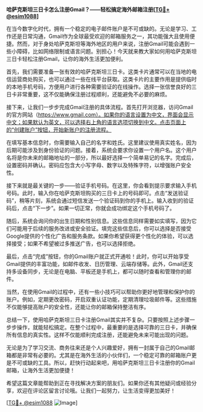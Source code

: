 **哈萨克斯坦三日卡怎么注册Gmail？——轻松搞定海外邮箱注册[[TG💪+ @esim1088](https://t.me/s/esim1088)]**

在当今数字化时代，拥有一个稳定的电子邮件账户是不可或缺的。无论是学习、工作还是日常沟通，Gmail作为全球最受欢迎的邮箱服务之一，其功能强大且使用便捷。然而，对于身处哈萨克斯坦等海外地区的用户来说，注册Gmail可能会遇到一些小障碍，比如网络限制或语言问题。别担心！今天就来教大家如何用哈萨克斯坦三日卡轻松注册Gmail，让你的海外生活更加便利。

首先，我们需要准备一张有效的哈萨克斯坦三日卡。这类卡片通常可以在当地的电信运营商处购买，也可以通过一些在线平台获取。这类卡片的主要作用是提供临时的本地手机号码，方便用户进行各种需要验证的在线操作。选择一张信誉良好的三日卡非常重要，这不仅能确保注册过程顺利，还能避免不必要的麻烦。

接下来，让我们一步步完成Gmail注册的具体流程。首先打开浏览器，访问Gmail的官方网站（https://www.gmail.com）。如果你的语言设置为中文，界面会显示中文；如果默认为英文，可以选择右上角的语言选项切换到中文。点击页面上的“创建账户”按钮，开始新账户的注册流程。

在填写基本信息时，你需要输入自己的名字和姓氏。这里建议使用真实姓名，因为后期可能涉及到身份验证的问题。接着，系统会要求你设置一个用户名。这个用户名将是你未来的邮箱地址的一部分，所以最好选择一个简单易记的名字。完成后，设置密码并确认。密码应包含大小写字母、数字以及特殊字符，以增强账户安全性。

接下来就是最关键的一步——验证手机号码。在这里，你会看到提示要求输入手机号码。此时，输入你在哈萨克斯坦购买的三日卡上的号码即可。点击“发送验证码”，稍等片刻，系统会通过短信发送一个验证码到你的手机上。输入收到的验证码后，点击“下一步”。如果一切正常，你就会成功绑定这个手机号码了。

随后，系统会询问你的出生日期和性别信息。这些信息同样需要如实填写，因为它们可能用于后续的服务改进或安全验证。填完这些信息后，你可以选择是否接受Google提供的个性化广告和服务条款。如果你希望获得更个性化的体验，可以选择接受；如果不希望被过多推送广告，也可以选择拒绝。

最后，点击“完成”按钮，你的Gmail账户就正式开通啦！此时，你可以开始享受Gmail提供的丰富功能，如邮件收发、日历管理、云端存储等。此外，Gmail还支持多设备同步，无论是在电脑、平板还是手机上，都可以随时查看和管理你的邮件。

当然，在使用Gmail的过程中，还有一些小技巧可以帮助你更好地管理和保护你的账户。例如，定期更改密码，开启双重认证功能，定期清理垃圾邮件等。这些措施不仅能够提高账户的安全性，还能让你的邮箱保持整洁有序。

总结一下，使用哈萨克斯坦三日卡注册Gmail其实并不复杂。只要按照上述步骤一步步操作，就能轻松搞定。在整个过程中，最重要的是选择可靠的三日卡，并确保所有信息的真实性。这样不仅能顺利完成注册，还能避免未来可能出现的问题。

无论是为了学习交流、商务往来还是个人兴趣爱好，拥有一封属于自己的Gmail邮箱都是非常有必要的。尤其是在海外生活的小伙伴们，一个稳定可靠的邮箱账户更是不可或缺的工具。所以，赶快行动起来吧，用哈萨克斯坦三日卡注册你的Gmail邮箱，让海外生活更加便捷！

希望这篇文章能帮助到正在寻找解决方案的朋友们。如果你还有其他疑问或经验分享，欢迎在评论区留言讨论哦。让我们一起努力，让生活变得更加美好！

[[TG💪+ @esim1088](https://t.me/s/esim1088) ![Image](https://i.postimg.cc/4NQfJmqS/Snipaste-2025-05-13-00-14-12.png)]